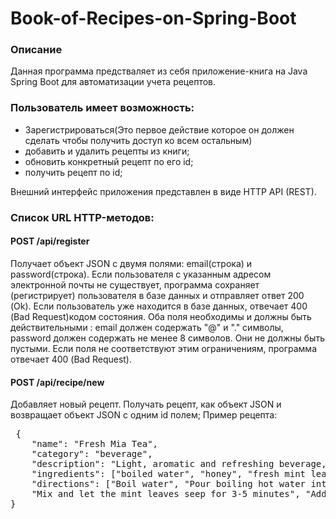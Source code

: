 # Book-of-Recipes-on-Spring-Boot
<h3>Описание</h3>
<div>
Данная программа предстваляет из себя приложение-книга на Java Spring Boot для автоматизации учета рецептов.
</div>
    <h3>Пользователь имеет возможность:</h3>
  <ul>
  <li>Зарегистрироваться(Это первое действие которое он должен сделать чтобы получить доступ ко всем остальным)</li>
  <li>добавить и удалить рецепты из книги;</li>
  <li>обновить конкретный рецепт по его id;</li>
  <li>получить рецепт по id;</li>
 </ul>
    Внешний интерфейс приложения представлен в виде HTTP API (REST).
    <h3>Список URL HTTP-методов:</h3>
    <h4>    POST /api/register</h4>
    Получает объект JSON с двумя полями: email(строка) и password(строка). Если пользователя с указанным адресом электронной почты не существует, программа сохраняет (регистрирует) пользователя в базе данных и отправляет ответ 200 (Ok). Если пользователь уже находится в базе данных, отвечает 400 (Bad Request)кодом состояния. Оба поля необходимы и должны быть действительными : email должен содержать "@" и "." символы, password должен содержать не менее 8 символов. Они не должны быть пустыми. Если поля не соответствуют этим ограничениям, программа  отвечает 400 (Bad Request).
<h4>    POST /api/recipe/new</h4>
    Добавляет новый рецепт. Получать рецепт, как объект JSON и возвращает объект JSON с одним id полем; Пример рецепта:
    <pre>
 {
    "name": "Fresh Mia Tea",
    "category": "beverage",
    "description": "Light, aromatic and refreshing beverage, ...",
    "ingredients": ["boiled water", "honey", "fresh mint leaves"],
    "directions": ["Boil water", "Pour boiling hot water into a mug", "Add fresh mint leaves",
    "Mix and let the mint leaves seep for 3-5 minutes", "Add honey and mix again"]
}
  </pre>
